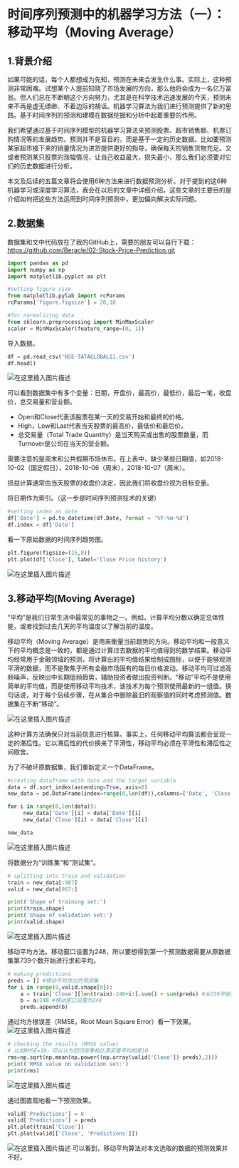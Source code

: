 ﻿# 时间序列预测中的机器学习方法（一）：移动平均（Moving Average）
## 1.背景介绍
如果可能的话，每个人都想成为先知，预测在未来会发生什么事。实际上，这种预测非常困难。试想某个人提前知晓了市场发展的方向，那么他将会成为一名亿万富翁。但人们总在不断朝这个方向努力，尤其是在科学技术迅速发展的今天，预测未来不再是虚无缥缈、不着边际的胡话。机器学习算法为我们进行预测提供了新的思路。基于时间序列的预测和建模在数据挖掘和分析中起着重要的作用。

我们希望通过基于时间序列模型的机器学习算法来预测股票、超市销售额、机票订购情况等的发展趋势。预测并不是盲目的，而是基于一定的历史数据。比如要预测某家超市接下来的销量情况为进货提供更好的指导，确保每天的销售货物充足。又或者预测某只股票的涨幅情况，让自己收益最大，损失最小，那么我们必须要对它们的历史数据进行分析。

本文及后续的五篇文章将会使用6种方法来进行数据预测分析。对于提到的这6种机器学习或深度学习算法，我会在以后的文章中详细介绍。这些文章的主要目的是介绍如何把这些方法运用到时间序列预测中，更加偏向解决实际问题。

## 2.数据集
数据集和文中代码放在了我的GitHub上，需要的朋友可以自行下载：https://github.com/Beracle/02-Stock-Price-Prediction.git

```python
import pandas as pd
import numpy as np
import matplotlib.pyplot as plt

#setting figure size
from matplotlib.pylab import rcParams
rcParams['figure.figsize'] = 20,10

#for normalizing data
from sklearn.preprocessing import MinMaxScaler
scaler = MinMaxScaler(feature_range=(0, 1))
```
导入数据。
```python
df = pd.read_csv('NSE-TATAGLOBAL11.csv')
df.head()
```
![在这里插入图片描述](https://img-blog.csdnimg.cn/20210114105021352.png)

可以看到数据集中有多个变量：日期，开盘价，最高价，最低价，最后一笔，收盘价，总交易量和营业额。
- Open和Close代表该股票在某一天的交易开始和最终的价格。
- High，Low和Last代表当天股票的最高价，最低价和最后价。
- 总交易量（Total Trade Quantity）是当天购买或出售的股票数量，而Turnover是公司在当天的营业额。

需要注意的是周末和公共假期市场休市。在上表中，缺少某些日期值，如2018-10-02（国定假日），2018-10-06（周末），2018-10-07（周末）。

损益计算通常由当天股票的收盘价决定，因此我们将收盘价视为目标变量。

将日期作为索引。（这一步是时间序列预测技术的关键）

```python
#setting index as date
df['Date'] = pd.to_datetime(df.Date, format = '%Y-%m-%d')
df.index = df['Date']
```
看一下原始数据的时间序列趋势图。

```python
plt.figure(figsize=(16,8))
plt.plot(df['Close'], label='Close Price history')
```
![在这里插入图片描述](https://img-blog.csdnimg.cn/20210114105707311.png?x-oss-process=image/watermark,type_ZmFuZ3poZW5naGVpdGk,shadow_10,text_aHR0cHM6Ly9ibG9nLmNzZG4ubmV0L0JlX3JhY2xl,size_16,color_FFFFFF,t_70)
## 3.移动平均(Moving Average)
“平均”是我们日常生活中最常见的事物之一。例如，计算平均分数以确定总体性能，或者找到过去几天的平均温度以了解当前的温度。

移动平均（Moving Average）是用来衡量当前趋势的方向。移动平均和一般意义下的平均概念是一致的，都是通过计算过去数据的平均值得到的数学结果。移动平均经常用于金融领域的预测，将计算出的平均值结果绘制成图标，以便于能够观测平滑的数据，而不是聚焦于所有金融市场固有的每日价格波动。移动平均可过滤高频噪声，反映出中长期低频趋势，辅助投资者做出投资判断。“移动”平均不是使用简单的平均值，而是使用移动平均技术，该技术为每个预测使用最新的一组值。换句话说，对于每个后续步骤，在从集合中删除最旧的观察值的同时考虑预测值。数据集在不断“移动”。

![在这里插入图片描述](https://img-blog.csdnimg.cn/20210114104724548.png?x-oss-process=image/watermark,type_ZmFuZ3poZW5naGVpdGk,shadow_10,text_aHR0cHM6Ly9ibG9nLmNzZG4ubmV0L0JlX3JhY2xl,size_16,color_FFFFFF,t_70)

这种计算方法确保只对当前信息进行核算。事实上，任何移动平均算法都会呈现一定的滞后性。它以滞后性的代价换来了平滑性，移动平均必须在平滑性和滞后性之间取舍。

为了不破坏原数据集，我们重新定义一个DataFrame。
```python
#creating dataframe with date and the target variable
data = df.sort_index(ascending=True, axis=0)
new_data = pd.DataFrame(index=range(0,len(df)),columns=['Date', 'Close'])

for i in range(0,len(data)):
     new_data['Date'][i] = data['Date'][i]
     new_data['Close'][i] = data['Close'][i]

new_data
```
![在这里插入图片描述](https://img-blog.csdnimg.cn/20210114110333407.png?x-oss-process=image/watermark,type_ZmFuZ3poZW5naGVpdGk,shadow_10,text_aHR0cHM6Ly9ibG9nLmNzZG4ubmV0L0JlX3JhY2xl,size_16,color_FFFFFF,t_70)

将数据分为“训练集”和“测试集”。

```python
# splitting into train and validation
train = new_data[:987]
valid = new_data[987:]

print('Shape of training set:')
print(train.shape)
print('Shape of validation set:')
print(valid.shape)
```
![在这里插入图片描述](https://img-blog.csdnimg.cn/20210114110612606.png)

移动平均方法。移动窗口设置为248，所以要想得到第一个预测数据需要从原数据集第739个数开始进行求和平均。

```python
# making predictions 
preds = [] #移动平均求出的预测集
for i in range(0,valid.shape[0]):
    a = train['Close'][len(train)-248+i:].sum() + sum(preds) #从739开始往后做移动平均
    b = a/248 #移动窗口设置为248
    preds.append(b)
```
通过均方根误差（RMSE，Root Mean Square Error）看一下效果。
![在这里插入图片描述](https://img-blog.csdnimg.cn/20210114135857293.png)
```python
# checking the results (RMSE value) 
# 比如RMSE=10，可以认为回归效果相比真实值平均相差10
rms=np.sqrt(np.mean(np.power((np.array(valid['Close'])-preds),2)))
print('RMSE value on validation set:')
print(rms)
```
![在这里插入图片描述](https://img-blog.csdnimg.cn/20210114112430838.png)

通过图直观地看一下预测效果。

```python
valid['Predictions'] = 0
valid['Predictions'] = preds
plt.plot(train['Close'])
plt.plot(valid[['Close', 'Predictions']])
```
![在这里插入图片描述](https://img-blog.csdnimg.cn/20210114112757590.png?x-oss-process=image/watermark,type_ZmFuZ3poZW5naGVpdGk,shadow_10,text_aHR0cHM6Ly9ibG9nLmNzZG4ubmV0L0JlX3JhY2xl,size_16,color_FFFFFF,t_70)
可以看到，移动平均算法对本文选取的数据的预测效果并不好。

